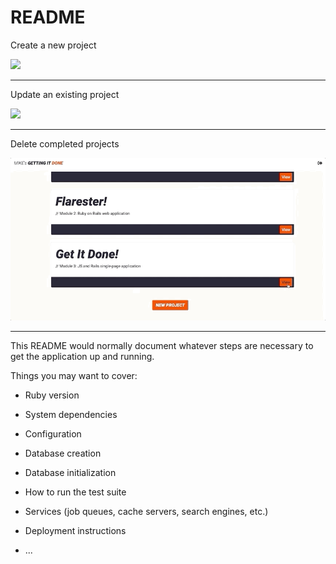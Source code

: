 # README

Create a new project

![](getItDone_create.gif)

-----------------------------------------------------------------------------------------------------------------------------------

Update an existing project

![](getItDone_update.gif)

-----------------------------------------------------------------------------------------------------------------------------------

Delete completed projects

![](getItDone_delete.gif)

-----------------------------------------------------------------------------------------------------------------------------------

This README would normally document whatever steps are necessary to get the
application up and running.

Things you may want to cover:

* Ruby version

* System dependencies

* Configuration

* Database creation

* Database initialization

* How to run the test suite

* Services (job queues, cache servers, search engines, etc.)

* Deployment instructions

* ...
